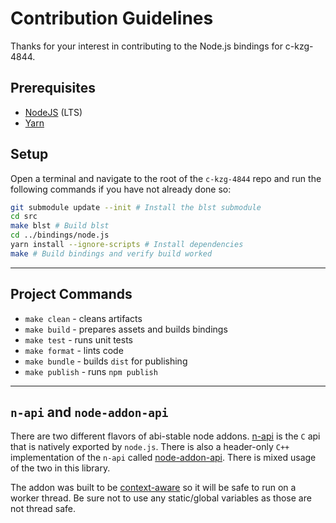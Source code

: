 # Contribution Guidelines

Thanks for your interest in contributing to the Node.js bindings for c-kzg-4844.

## Prerequisites

- [NodeJS](https://nodejs.org/) (LTS)
- [Yarn](https://yarnpkg.com/)

## Setup

Open a terminal and navigate to the root of the `c-kzg-4844` repo and run the following commands if you have not already done so:

```sh
git submodule update --init # Install the blst submodule
cd src
make blst # Build blst
cd ../bindings/node.js
yarn install --ignore-scripts # Install dependencies
make # Build bindings and verify build worked
```

---

## Project Commands

* `make clean` - cleans artifacts
* `make build` - prepares assets and builds bindings
* `make test` - runs unit tests
* `make format` - lints code
* `make bundle` - builds `dist` for publishing
* `make publish` - runs `npm publish`

---

## `n-api` and `node-addon-api`

There are two different flavors of abi-stable node addons.  [n-api](https://nodejs.org/api/n-api.html) is the `C` api that is natively exported by `node.js`.  There is also a header-only `C++` implementation of the `n-api` called [node-addon-api](https://github.com/nodejs/node-addon-api).  There is mixed usage of the two in this library.

The addon was built to be [context-aware](https://nodejs.github.io/node-addon-examples/special-topics/context-awareness/) so it will be safe to run on a worker thread.  Be sure not to use any static/global variables as those are not thread safe.
